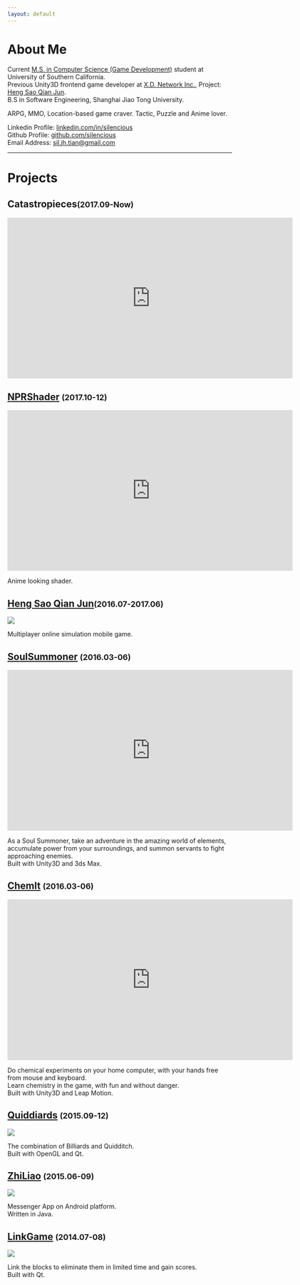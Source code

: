 ```yaml
---
layout: default
---
```

# About Me
Current [M.S. in Computer Science (Game Development)](https://www.cs.usc.edu/masters/game-development) student at University of Southern California.  
Previous Unity3D frontend game developer at [X.D. Network Inc.](https://www.xd.com), Project: [Heng Sao Qian Jun](https://hs.xd.com).  
B.S in Software Engineering, Shanghai Jiao Tong University.

ARPG, MMO, Location-based game craver. Tactic, Puzzle and Anime lover.  


Linkedin Profile: [linkedin.com/in/silencious](https://www.linkedin.com/in/silencious/)  
Github Profile: [github.com/silencious](https://www.github.com/silencious)  
Email Address: [sil.jh.tian@gmail.com](mailto://sil.jh.tian@gmail.com)  

* * *  

# Projects  
## Catastropieces<small>(2017.09-Now)</small>
<iframe width="640" height="360" src="https://www.youtube.com/embed/KIJ_o4HcajM" frameborder="0" allow="autoplay; encrypted-media" allowfullscreen></iframe>

## [NPRShader](https://github.com/iiidiot/NPR_shader) <small>(2017.10-12)</small>  

<iframe width="640" height="360" src="https://www.youtube.com/watch?v=L-uNIusGE5Q" frameborder="0" allowfullscreen></iframe> 

Anime looking shader.

## [Heng Sao Qian Jun](https://hs.xd.com)<small>(2016.07-2017.06)</small>  
![](resources/hsqj.jpg)  

Multiplayer online simulation mobile game.

## [SoulSummoner](https://github.com/silencious/SoulSummoner) <small>(2016.03-06)</small>  

<iframe width="640" height="360" src="https://www.youtube.com/embed/CzDHDcZ0RRg" frameborder="0" allowfullscreen></iframe>  

As a Soul Summoner, take an adventure in the amazing world of elements, accumulate power from your surroundings, and summon servants to fight approaching enemies.  
Built with Unity3D and 3ds Max.  

## [ChemIt](https://www.youtube.com/embed/hXdAZWFeWOI) <small>(2016.03-06)</small>  
<iframe width="640" height="360" src="https://www.youtube.com/embed/hXdAZWFeWOI" frameborder="0" allowfullscreen></iframe>  

Do chemical experiments on your home computer, with your hands free from mouse and keyboard.  
Learn chemistry in the game, with fun and without danger.  
Built with Unity3D and Leap Motion.  

## [Quiddiards](https://github.com/silencious/Quiddiards) <small>(2015.09-12)</small>  
![](https://github.com/silencious/Quiddiards/raw/master/Screenshots/1.png)  

The combination of Billiards and Quidditch.  
Built with OpenGL and Qt.  

## [ZhiLiao](https://github.com/silencious/ZhiLiao) <small>(2015.06-09)</small>  
![](https://github.com/silencious/ZhiLiao/raw/master/doc/zhiliao.jpg)  

Messenger App on Android platform.  
Written in Java.  

## [LinkGame](https://github.com/silencious/LinkGame)  <small>(2014.07-08)</small>
![](https://github.com/silencious/LinkGame/raw/master/Screenshots/2.png)  

Link the blocks to eliminate them in limited time and gain scores.  
Built with Qt.  
